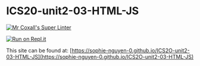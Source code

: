 # ICS20-unit2-03-HTML-JS

[![Mr Coxall's Super Linter](https://github.com/sophie-nguyen-0/ICS2O-unit2-03-HTML-JS/workflows/Mr%20Coxall's%20Super%20Linter/badge.svg)](https://github.com/sophie-nguyen-0/ICS2O-unit2-03-HTML-JS/actions/)

[![Run on Repl.it](https://repl.it/badge/github/sophie-nguyen-0/ICS2O-unit2-03-HTML-JS)](https://repl.it/github/sophie-nguyen-0/ICS2O-unit2-03-HTML-JS)

This site can be found at: [https://sophie-nguyen-0.github.io/ICS2O-unit2-03-HTML-JS](https://sophie-nguyen-0.github.io/ICS2O-unit2-03-HTML-JS)
